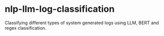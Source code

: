 # nlp-llm-log-classification
Classifying different types of system generated logs using LLM, BERT and regex classification. 
